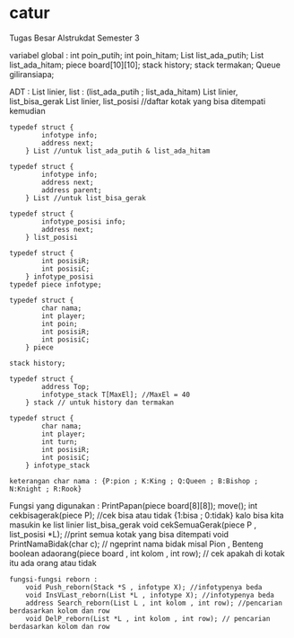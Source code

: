 # catur
Tugas Besar Alstrukdat Semester 3

variabel global :
	int poin_putih;
	int poin_hitam;
	List list_ada_putih;
	List list_ada_hitam;
	piece board[10][10];
	stack history;
	stack termakan;
	Queue giliransiapa;


ADT :
	List linier, list : (list_ada_putih ; list_ada_hitam)
	List linier, list_bisa_gerak
	List linier, list_posisi //daftar kotak yang bisa ditempati kemudian
	
	typedef struct {
			infotype info;
			address next;
		} List //untuk list_ada_putih & list_ada_hitam

	typedef struct {
			infotype info;
			address next;
			address parent;
		} List //untuk list_bisa_gerak

	typedef struct {
			infotype_posisi info;
			address next;
		} list_posisi

	typedef struct {
			int posisiR;
			int posisiC;
		} infotype_posisi
	typedef piece infotype;

	typedef struct {
			char nama;
			int player;
			int poin;
			int posisiR;
			int posisiC;
		} piece
	
	stack history;

	typedef struct {
			address Top;
			infotype_stack T[MaxEl]; //MaxEl = 40
		} stack // untuk history dan termakan

	typedef struct {
			char nama;
			int player;
			int turn;
			int posisiR;
			int posisiC;
		} infotype_stack
	
	keterangan char nama : {P:pion ; K:King ; Q:Queen ; B:Bishop ; N:Knight ; R:Rook}
	
Fungsi yang digunakan :
	PrintPapan(piece board[8][8]);
	move();
		int cekbisagerak(piece P); //cek bisa atau tidak {1:bisa ; 0:tidak} kalo bisa kita masukin ke list linier list_bisa_gerak
		void cekSemuaGerak(piece P , list_posisi *L); //print semua kotak yang bisa ditempati
		void PrintNamaBidak(char c); // ngeprint nama bidak misal Pion , Benteng
		boolean adaorang(piece board , int kolom , int row); // cek apakah di kotak itu ada orang atau tidak

	fungsi-fungsi reborn :
		void Push_reborn(Stack *S , infotype X); //infotypenya beda
		void InsVLast_reborn(List *L , infotype X); //infotypenya beda
		address Search_reborn(List L , int kolom , int row); //pencarian berdasarkan kolom dan row
		void DelP_reborn(List *L , int kolom , int row); // pencarian berdasarkan kolom dan row 
		
	

